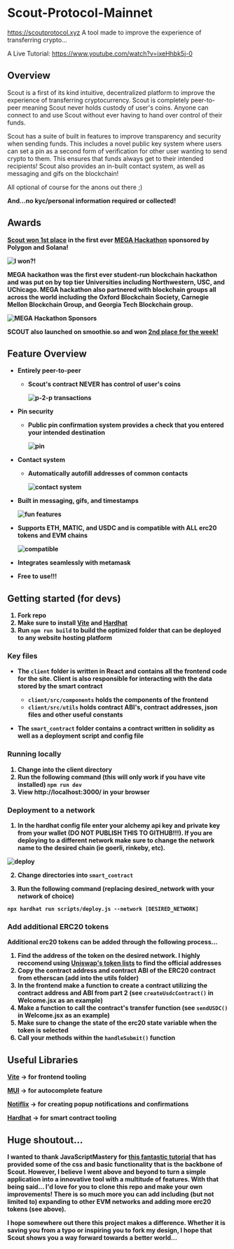# Scout-Protocol-Mainnet
https://scoutprotocol.xyz
A tool made to improve the experience of transferring crypto...

A Live Tutorial: https://www.youtube.com/watch?v=ixeHhbk5j-0

## Overview

Scout is a first of its kind intuitive, decentralized platform to improve the experience of transferring cryptocurrency. Scout is completely peer-to-peer meaning Scout never holds custody of user's coins. Anyone can connect to and use Scout without ever having to hand over control of their funds.

Scout has a suite of built in features to improve transparency and security when sending funds. This includes a novel public key system where users can set a pin as a second form of verification for other user wanting to send crypto to them. This ensures that funds always get to their intended recipients! Scout also provides an in-built contact system, as well as messaging and gifs on the blockchain! 

All optional of course for the anons out there ;) 

<b>And...no kyc/personal information required or collected!<b>

## Awards
[Scout won 1st place](https://mirror.xyz/m7e.eth/AQSfetsbmfznywv5OgJoq9rOEeqp3HybQWoVaA3f-gc) in the first ever [MEGA Hackathon](https://www.megahackathon.com/#Feature6_0) sponsored by Polygon and Solana!

![I won?!](./readme_images/mega.png)

MEGA hackathon was the first ever student-run blockchain hackathon and was put on by top tier Universities including Northwestern, USC, and UChicago. MEGA hackathon also partnered with blockchain groups all across the world including the Oxford Blockchain Society, Carnegie Mellon Blockchain Group, and Georgia Tech Blockchain group.


![MEGA Hackathon Sponsors](./readme_images/hackathon_sponsors.png)

SCOUT also launched on smoothie.so and won [2nd place for the week!](https://smoothie.so/project/kme6jny8)

## Feature Overview

* Entirely peer-to-peer
  * Scout's contract NEVER has control of user's coins

    ![p-2-p transactions](./readme_images/p2p.png)

* Pin security
  * Public pin confirmation system provides a check that you entered your intended destination

    ![pin](./readme_images/pin.png)
  
* Contact system
  * Automatically autofill addresses of common contacts

    ![contact system](./readme_images/contacts.png)
  
 * Built in messaging, gifs, and timestamps

    ![fun features](./readme_images/transactions.png)
  
 * Supports ETH, MATIC, and USDC and is compatible with ALL erc20 tokens and EVM chains

    ![compatible](./readme_images/compatible.png)
  
 * Integrates seamlessly with metamask
 * Free to use!!!


## Getting started (for devs)
1. Fork repo
2. Make sure to install [Vite](https://vitejs.dev/) and [Hardhat](https://hardhat.org/)
3. Run ```npm run build``` to build the optimized folder that can be deployed to any website hosting platform

### Key files
  - The ```client``` folder is written in React and contains all the frontend code for the site. Client is also responsible for interacting with the data stored by the smart contract
    - ```client/src/components``` holds the components of the frontend
    - ```client/src/utils``` holds contract ABI's, contract addresses, json files and other useful constants

  -  The ```smart_contract``` folder contains a contract written in solidity as well as a deployment script and config file


### Running locally
1. Change into the client directory
2. Run the following command (this will only work if you have vite installed)
    ```npm run dev```
3. View http://localhost:3000/ in your browser

### Deployment to a network

1. In the hardhat config file enter your alchemy api key and private key from your wallet (DO NOT PUBLISH THIS TO GITHUB!!!). If you are deploying to a different network make sure to change the network name to the desired chain (ie goerli, rinkeby, etc).

![deploy](./readme_images/deploy.png)

2. Change directories into ```smart_contract``` 

3. Run the following command (replacing desired_network with your network of choice)

  ```npx hardhat run scripts/deploy.js --network [DESIRED_NETWORK]```


### Add additional ERC20 tokens
Additional erc20 tokens can be added through the following process...

  1. Find the address of the token on the desired network. I highly reccomend using [Uniswap's token lists](https://tokenlists.org/) to find the official addresses
  2. Copy the contract address and contract ABI of the ERC20 contract from etherscan (add into the utils folder)
  3. In the frontend make a function to create a contract utilizing the contract address and ABI from part 2 (see ```createUsdcContract()``` in Welcome.jsx as an example)
  4. Make a function to call the contract's transfer function (see ```sendUSDC()``` in Welcome.jsx as an example)
  5. Make sure to change the state of the erc20 state variable when the token is selected
  6. Call your methods within the ```handleSubmit()``` function


## Useful Libraries
[Vite](https://vitejs.dev/) -> for frontend tooling

[MUI](https://mui.com/) -> for autocomplete feature

[Notiflix](https://notiflix.github.io/) -> for creating popup notifications and confirmations

[Hardhat](https://hardhat.org/) -> for smart contract tooling

## Huge shoutout...
I wanted to thank JavaScriptMastery for [this fantastic tutorial](https://www.youtube.com/watch?v=Wn_Kb3MR_cU&list=PLoclJQ4TxDnBgL_WQmYpN7OcIAiYRkJCt&index=4) that has provided some of the css and basic functionality that is the backbone of Scout. However, I believe I went above and beyond to turn a simple application into a innovative tool with a multitude of features. With that being said... I'd love for you to clone this repo and make your own improvements! There is so much more you can add including (but not limited to) expanding to other EVM networks and adding more erc20 tokens (see above). 

I hope somewhere out there this project makes a difference. Whether it is saving you from a typo or inspiring you to fork my design, I hope that Scout shows you a way forward towards a better world...






